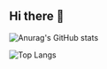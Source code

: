 ## Hi there 👋


![Anurag's GitHub stats](https://github-readme-stats.vercel.app/api?username=SeongMoo98&show_icons=true&theme=radical)

![Top Langs](https://github-readme-stats.vercel.app/api/top-langs/?username=SeongMoo98&layout=compact)

<!--
**SeongMoo98/SeongMoo98** is a ✨ _special_ ✨ repository because its `README.md` (this file) appears on your GitHub profile.

Here are some ideas to get you started:

- 🔭 I’m currently working on ...
- 🌱 I’m currently learning ...
- 👯 I’m looking to collaborate on ...
- 🤔 I’m looking for help with ...
- 💬 Ask me about ...
- 📫 How to reach me: ...
- 😄 Pronouns: ...
- ⚡ Fun fact: ...
-->
